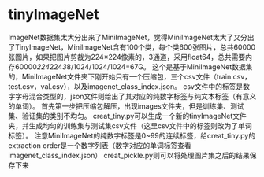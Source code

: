 # tinyImageNet
ImageNet数据集太大分出来了MiniImageNet，觉得MiniImageNet太大了又分出了TinyImageNet，MiniImageNet含有100个类，每个类600张图片，总共60000张图片，如果把图片剪裁为224×224像素的，3通道，采用float64，总共需要内存60000*224*224*3*8/1024/1024/1024=67G。
这个是基于MiniImageNet数据集的，MiniImageNet文件夹下刚开始只有一个压缩包，三个csv文件（train.csv，test.csv，val.csv），以及imagenet_class_index.json。
csv文件中的标签是数字字母混合类型的，json文件则给出了其对应的纯数字标签与纯文本标签（有意义的单词）。
首先第一步把压缩包解压，出现images文件夹，但是训练集、测试集、验证集的类别不均匀。
creat_tiny.py可以生成一个新的tinyImageNet文件夹，并生成均匀的训练集与测试集csv文件（这里csv文件中的标签则改为了单词标签）。
注意MiniImageNet的纯数字标签是0~99的连续标签，给creat_tiny.py的extraction order是一个数字列表（数字对应的单词标签查看imagenet_class_index.json）
creat_pickle.py则可以将处理图片集之后的结果保存下来
